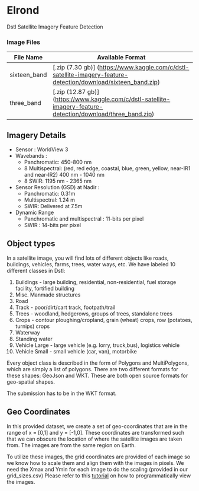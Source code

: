 # Elrond
Dstl Satellite Imagery Feature Detection

### Image Files
File Name | Available Format
--------- | ----------------
sixteen_band | [.zip (7.30 gb)] (https://www.kaggle.com/c/dstl-satellite-imagery-feature-detection/download/sixteen_band.zip)
three_band | [.zip (12.87 gb)] (https://www.kaggle.com/c/dstl-satellite-imagery-feature-detection/download/three_band.zip)

## Imagery Details
* Sensor : WorldView 3
* Wavebands :
  * Panchromatic: 450-800 nm
  * 8 Multispectral: (red, red edge, coastal, blue, green, yellow, near-IR1 and near-IR2) 400 nm - 1040 nm
  * 8 SWIR: 1195 nm - 2365 nm
* Sensor Resolution (GSD) at Nadir :
  * Panchromatic: 0.31m 
  * Multispectral: 1.24 m
  * SWIR: Delivered at 7.5m
* Dynamic Range
  * Panchromatic and multispectral : 11-bits per pixel
  * SWIR : 14-bits per pixel
  
## Object types

In a satellite image, you will find lots of different objects like roads, buildings, vehicles, farms, trees, water ways, etc. We have labeled 10 different classes in Dstl:

 1. Buildings - large building, residential, non-residential, fuel storage facility, fortified building
 2. Misc. Manmade structures 
 3. Road 
 4. Track - poor/dirt/cart track, footpath/trail
 5. Trees - woodland, hedgerows, groups of trees, standalone trees
 6. Crops - contour ploughing/cropland, grain (wheat) crops, row (potatoes, turnips) crops
 7. Waterway 
 8. Standing water
 9. Vehicle Large - large vehicle (e.g. lorry, truck,bus), logistics vehicle
 10. Vehicle Small - small vehicle (car, van), motorbike

Every object class is described in the form of Polygons and MultiPolygons, which are simply a list of polygons. There are two different formats for these shapes: GeoJson and WKT. These are both open source formats for geo-spatial shapes. 

The submission has to be in the WKT format. 

## Geo Coordinates

In this provided dataset, we create a set of geo-coordinates that are in the range of x = [0,1] and y = [-1,0]. These coordinates are transformed such that we can obscure the location of where the satellite images are taken from. The images are from the same region on Earth.

To utilize these images, the grid coordinates are provided of each image so we know how to scale them and align them with the images in pixels. We need the Xmax and Ymin for each image to do the scaling (provided in our grid_sizes.csv) Please refer to this [tutorial](https://www.kaggle.com/c/dstl-satellite-imagery-feature-detection/details/data-processing-tutorial) on how to programmatically view the images.

